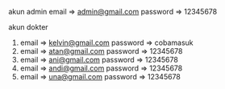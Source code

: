 akun admin
email => admin@gmail.com
password => 12345678

akun dokter
1. email => kelvin@gmail.com
   password => cobamasuk
2. email => atan@gmail.com
   password => 12345678
3. email => ani@gmail.com
   password => 12345678
4. email => andi@gmail.com
   password => 12345678
5. email => una@gmail.com
   password => 12345678
   
   
